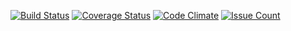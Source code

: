 [![Build Status](https://travis-ci.org/ringohub/strcolor.svg?branch=master)](https://travis-ci.org/ringohub/strcolor)
[![Coverage Status](https://coveralls.io/repos/github/ringohub/strcolor/badge.svg?branch=master)](https://coveralls.io/github/ringohub/strcolor?branch=master)
[![Code Climate](https://codeclimate.com/github/ringohub/strcolor/badges/gpa.svg)](https://codeclimate.com/github/ringohub/strcolor)
[![Issue Count](https://codeclimate.com/github/ringohub/strcolor/badges/issue_count.svg)](https://codeclimate.com/github/ringohub/strcolor)
